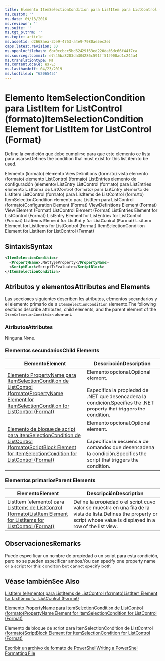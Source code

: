 ```yaml
---
title: Elemento ItemSelectionCondition para ListItem para ListControl (formato) | Microsoft Docs
ms.custom: ''
ms.date: 09/13/2016
ms.reviewer: ''
ms.suite: ''
ms.tgt_pltfrm: ''
ms.topic: article
ms.assetid: d2668aea-37e9-4753-a4e9-7980ae5ec2eb
caps.latest.revision: 10
ms.openlocfilehash: 6bc0ccbcc5bd62429f63ed220da66dc66f44f7ca
ms.sourcegitcommit: e7445ba8203da304286c591ff513900ad1c244a4
ms.translationtype: MT
ms.contentlocale: es-ES
ms.lasthandoff: 04/23/2019
ms.locfileid: "62065451"
---
```

# <a name="itemselectioncondition-element-for-listitem-for-listcontrol-format"></a><span data-ttu-id="62470-102">Elemento ItemSelectionCondition para ListItem for ListControl (formato)</span><span class="sxs-lookup"><span data-stu-id="62470-102">ItemSelectionCondition Element for ListItem for ListControl (Format)</span></span>

<span data-ttu-id="62470-103">Define la condición que debe cumplirse para que este elemento de lista para usarse.</span><span class="sxs-lookup"><span data-stu-id="62470-103">Defines the condition that must exist for this list item to be used.</span></span>

<span data-ttu-id="62470-104">Elemento (formato) elemento ViewDefinitions (formato) vista elemento (formato) elemento ListControl (formato) ListEntries elemento de configuración (elemento) ListEntry ListControl (formato) para ListEntries elemento ListItems de ListControl (formato) para ListEntry elemento de ListItem ListControl (formato) para ListItems de ListControl (formato) ItemSelectionCondition elemento para ListItem para ListControl (formato)</span><span class="sxs-lookup"><span data-stu-id="62470-104">Configuration Element (Format) ViewDefinitions Element (Format) View Element (Format) ListControl Element (Format) ListEntries Element for ListControl (Format) ListEntry Element for ListEntries for ListControl (Format) ListItems Element for ListEntry for ListControl (Format) ListItem Element for ListItems for ListControl (Format) ItemSelectionCondition Element for ListItem for ListControl (Format)</span></span>

## <a name="syntax"></a><span data-ttu-id="62470-105">Sintaxis</span><span class="sxs-lookup"><span data-stu-id="62470-105">Syntax</span></span>

```xml
<ItemSelectionCondition>
  <PropertyName>.NetTypeProperty</PropertyName>
  <ScriptBlock>ScriptToEvaluate</ScriptBlock>
</ItemSelectionCondition>
```

## <a name="attributes-and-elements"></a><span data-ttu-id="62470-106">Atributos y elementos</span><span class="sxs-lookup"><span data-stu-id="62470-106">Attributes and Elements</span></span>

<span data-ttu-id="62470-107">Las secciones siguientes describen los atributos, elementos secundarios y el elemento primario de la `ItemSelectionCondition` elemento.</span><span class="sxs-lookup"><span data-stu-id="62470-107">The following sections describe attributes, child elements, and the parent element of the `ItemSelectionCondition` element.</span></span>

### <a name="attributes"></a><span data-ttu-id="62470-108">Atributos</span><span class="sxs-lookup"><span data-stu-id="62470-108">Attributes</span></span>

<span data-ttu-id="62470-109">Ninguna.</span><span class="sxs-lookup"><span data-stu-id="62470-109">None.</span></span>

### <a name="child-elements"></a><span data-ttu-id="62470-110">Elementos secundarios</span><span class="sxs-lookup"><span data-stu-id="62470-110">Child Elements</span></span>

|<span data-ttu-id="62470-111">Elemento</span><span class="sxs-lookup"><span data-stu-id="62470-111">Element</span></span>|<span data-ttu-id="62470-112">Descripción</span><span class="sxs-lookup"><span data-stu-id="62470-112">Description</span></span>|
|-------------|-----------------|
|[<span data-ttu-id="62470-113">Elemento PropertyName para ItemSelectionCondition de ListControl (formato)</span><span class="sxs-lookup"><span data-stu-id="62470-113">PropertyName Element for ItemSelectionCondition for ListControl (Format)</span></span>](./propertyname-element-for-itemselectioncondition-for-listcontrol-format.md)|<span data-ttu-id="62470-114">Elemento opcional.</span><span class="sxs-lookup"><span data-stu-id="62470-114">Optional element.</span></span><br /><br /> <span data-ttu-id="62470-115">Especifica la propiedad de .NET que desencadena la condición.</span><span class="sxs-lookup"><span data-stu-id="62470-115">Specifies the .NET property that triggers the condition.</span></span>|
|[<span data-ttu-id="62470-116">Elemento de bloque de script para ItemSelectionCondition de ListControl (formato)</span><span class="sxs-lookup"><span data-stu-id="62470-116">ScriptBlock Element for ItemSelectionCondition for ListControl (Format)</span></span>](./scriptblock-element-for-itemselectioncondition-for-listcontrol-format.md)|<span data-ttu-id="62470-117">Elemento opcional.</span><span class="sxs-lookup"><span data-stu-id="62470-117">Optional element.</span></span><br /><br /> <span data-ttu-id="62470-118">Especifica la secuencia de comandos que desencadena la condición.</span><span class="sxs-lookup"><span data-stu-id="62470-118">Specifies the script that triggers the condition.</span></span>|

### <a name="parent-elements"></a><span data-ttu-id="62470-119">Elementos primarios</span><span class="sxs-lookup"><span data-stu-id="62470-119">Parent Elements</span></span>

|<span data-ttu-id="62470-120">Elemento</span><span class="sxs-lookup"><span data-stu-id="62470-120">Element</span></span>|<span data-ttu-id="62470-121">Descripción</span><span class="sxs-lookup"><span data-stu-id="62470-121">Description</span></span>|
|-------------|-----------------|
|[<span data-ttu-id="62470-122">ListItem (elemento) para ListItems de ListControl (formato)</span><span class="sxs-lookup"><span data-stu-id="62470-122">ListItem Element for ListItems for ListControl (Format)</span></span>](./listitem-element-for-listitems-for-listcontrol-format.md)|<span data-ttu-id="62470-123">Define la propiedad o el script cuyo valor se muestra en una fila de la vista de lista.</span><span class="sxs-lookup"><span data-stu-id="62470-123">Defines the property or script whose value is displayed in a row of the list view.</span></span>|

## <a name="remarks"></a><span data-ttu-id="62470-124">Observaciones</span><span class="sxs-lookup"><span data-stu-id="62470-124">Remarks</span></span>

<span data-ttu-id="62470-125">Puede especificar un nombre de propiedad o un script para esta condición, pero no se pueden especificar ambos.</span><span class="sxs-lookup"><span data-stu-id="62470-125">You can specify one property name or a script for this condition but cannot specify both.</span></span>

## <a name="see-also"></a><span data-ttu-id="62470-126">Véase también</span><span class="sxs-lookup"><span data-stu-id="62470-126">See Also</span></span>

[<span data-ttu-id="62470-127">ListItem (elemento) para ListItems de ListControl (formato)</span><span class="sxs-lookup"><span data-stu-id="62470-127">ListItem Element for ListItems for ListControl (Format)</span></span>](./listitem-element-for-listitems-for-listcontrol-format.md)

[<span data-ttu-id="62470-128">Elemento PropertyName para ItemSelectionCondition de ListControl (formato)</span><span class="sxs-lookup"><span data-stu-id="62470-128">PropertyName Element for ItemSelectionCondition for ListControl (Format)</span></span>](./propertyname-element-for-itemselectioncondition-for-listcontrol-format.md)

[<span data-ttu-id="62470-129">Elemento de bloque de script para ItemSelectionCondition de ListControl (formato)</span><span class="sxs-lookup"><span data-stu-id="62470-129">ScriptBlock Element for ItemSelectionCondition for ListControl (Format)</span></span>](./scriptblock-element-for-itemselectioncondition-for-listcontrol-format.md)

[<span data-ttu-id="62470-130">Escribir un archivo de formato de PowerShell</span><span class="sxs-lookup"><span data-stu-id="62470-130">Writing a PowerShell Formatting File</span></span>](./writing-a-powershell-formatting-file.md)
